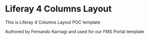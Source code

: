 # Liferay 4 Columns Layout
This is Liferay 4 Columns Layout POC template

Authored by Fernando Karnagi and used for our FMS Portal template

